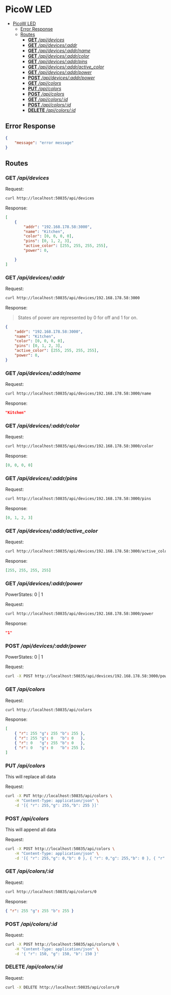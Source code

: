 # PicoW LED

<!--toc:start-->
- [PicoW LED](#picow-led)
  - [Error Response](#error-response)
  - [Routes](#routes)
    - [**GET** _/api/devices_](#get-apidevices)
    - [**GET** _/api/devices/:addr_](#get-apidevicesaddr)
    - [**GET** _/api/devices/:addr/name_](#get-apidevicesaddrname)
    - [**GET** _/api/devices/:addr/color_](#get-apidevicesaddrcolor)
    - [**GET** _/api/devices/:addr/pins_](#get-apidevicesaddrpins)
    - [**GET** _/api/devices/:addr/active_color_](#get-apidevicesaddractivecolor)
    - [**GET** _/api/devices/:addr/power_](#get-apidevicesaddrpower)
    - [**POST** _/api/devices/:addr/power_](#post-apidevicesaddrpower)
    - [**GET** _/api/colors_](#get-apicolors)
    - [**PUT** _/api/colors_](#put-apicolors)
    - [**POST** _/api/colors_](#post-apicolors)
    - [**GET** _/api/colors/:id_](#get-apicolorsid)
    - [**POST** _/api/colors/:id_](#post-apicolorsid)
    - [**DELETE** _/api/colors/:id_](#delete-apicolorsid)
<!--toc:end-->

## Error Response

```json
{
    "message": "error message"
}
```

## Routes

### **GET** _/api/devices_

Request:

```bash
curl http://localhost:50835/api/devices
```

Response:

```json
[
    {
        "addr": "192.168.178.58:3000",
        "name": "Kitchen",
        "color": [0, 0, 0, 0],
        "pins": [0, 1, 2, 3],
        "active_color": [255, 255, 255, 255],
        "power": 0,

    }
]
```

### **GET** _/api/devices/:addr_

Request:

```bash
curl http://localhost:50835/api/devices/192.168.178.58:3000
```

Response:

> States of power are represented by 0 for off and 1 for on.

```json
{
    "addr": "192.168.178.58:3000",
    "name": "Kitchen",
    "color": [0, 0, 0, 0],
    "pins": [0, 1, 2, 3],
    "active_color": [255, 255, 255, 255],
    "power": 0,
}
```

### **GET** _/api/devices/:addr/name_

Request:

```bash
curl http://localhost:50835/api/devices/192.168.178.58:3000/name
```

Response:

```json
"Kitchen"
```


### **GET** _/api/devices/:addr/color_

Request:

```bash
curl http://localhost:50835/api/devices/192.168.178.58:3000/color
```

Response:

```json
[0, 0, 0, 0]
```

### **GET** _/api/devices/:addr/pins_

Request:

```bash
curl http://localhost:50835/api/devices/192.168.178.58:3000/pins
```

Response:

```json
[0, 1, 2, 3]
```



### **GET** _/api/devices/:addr/active_color_

Request:

```bash
curl http://localhost:50835/api/devices/192.168.178.58:3000/active_color
```

Response:

```json
[255, 255, 255, 255]
```

### **GET** _/api/devices/:addr/power_

PowerStates: 0 | 1

Request:

```bash
curl http://localhost:50835/api/devices/192.168.178.58:3000/power
```

Response:

```json
"1"
```

### **POST** _/api/devices/:addr/power_

PowerStates: 0 | 1

Request:

```bash
curl -X POST http://localhost:50835/api/devices/192.168.178.58:3000/power?state=0
```

### **GET** _/api/colors_

Request:

```bash
curl http://localhost:50835/api/colors
```

Response:

```json
[
    { "r": 255 "g": 255 "b": 255 },
    { "r": 255 "g": 0   "b": 0   },
    { "r": 0   "g": 255 "b": 0   },
    { "r": 0   "g": 0   "b": 255 },
]
```

### **PUT** _/api/colors_

This will replace all data

Request:

```bash
curl -X PUT http://localhost:50835/api/colors \
    -H "Content-Type: application/json" \
    -d '[{ "r": 255,"g": 255,"b": 255 }]'
```

### **POST** _/api/colors_

This will append all data

Request:

```bash
curl -X POST http://localhost:50835/api/colors \
    -H "Content-Type: application/json" \
    -d '[{ "r": 255,"g": 0,"b": 0 }, { "r": 0,"g": 255,"b": 0 }, { "r": 0,"g": 0,"b": 255 }]'
```

### **GET** _/api/colors/:id_

Request:

```bash
curl http://localhost:50835/api/colors/0
```

Response:

```json
{ "r": 255 "g": 255 "b": 255 }
```

### **POST** _/api/colors/:id_

Request:

```bash
curl -X POST http://localhost:50835/api/colors/0 \
    -H "Content-Type: application/json" \
    -d '{ "r": 150, "g": 150, "b": 150 }'
```

### **DELETE** _/api/colors/:id_

Request:

```bash
curl -X DELETE http://localhost:50835/api/colors/0
```
